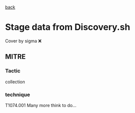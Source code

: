 [back](../index.md)
# Stage data from Discovery.sh
Cover by sigma :x: 
## MITRE
### Tactic
collection
### technique
T1074.001
Many more think to do...
